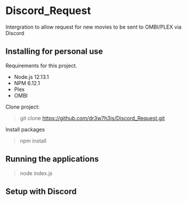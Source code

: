 # Discord_Request
Intergration to allow request for new movies to be sent to OMBI/PLEX via Discord

## Installing for personal use
Requirements for this project.
<ul>
<li>Node.js 12.13.1</li>
<li>NPM 6.12.1</li>
<li>Plex</li>
<li>OMBI</li>
</ul>

Clone project:
>git clone https://github.com/dr3w7h3is/Discord_Request.git

Install packages
>npm install

## Running the applications
>node index.js

## Setup with Discord